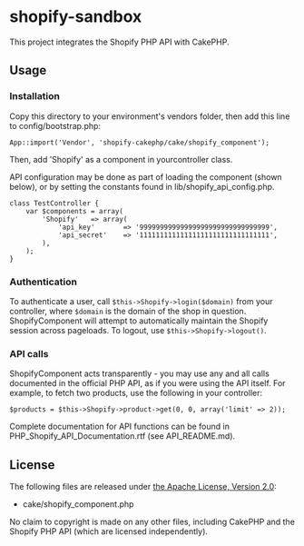 shopify-sandbox
================

This project integrates the Shopify PHP API with CakePHP.


Usage
-----

### Installation

Copy this directory to your environment's vendors folder, then add this line to
config/bootstrap.php:

    App::import('Vendor', 'shopify-cakephp/cake/shopify_component');

Then, add 'Shopify' as a component in yourcontroller class.

API configuration may be done as part of loading the component (shown below), or
by setting the constants found in lib/shopify_api_config.php.

    class TestController {
        var $components = array(
            'Shopify'   => array(
                'api_key'       => '99999999999999999999999999999999',
                'api_secret'    => '11111111111111111111111111111111',
            ),
        );
    }


### Authentication

To authenticate a user, call `$this->Shopify->login($domain)` from your controller,
where `$domain` is the domain of the shop in question. ShopifyComponent will attempt
to automatically maintain the Shopify session across pageloads. To logout, use
`$this->Shopify->logout()`.

### API calls

ShopifyComponent acts transparently - you may use any and all calls documented
in the official PHP API, as if you were using the API itself. For example, to
fetch two products, use the following in your controller:

    $products = $this->Shopify->product->get(0, 0, array('limit' => 2));

Complete documentation for API functions can be found in PHP_Shopify_API_Documentation.rtf
(see API_README.md).


License
-------

The following files are released under [the Apache License, Version 2.0](http://www.apache.org/licenses/LICENSE-2.0):

* cake/shopify_component.php

No claim to copyright is made on any other files, including CakePHP and the
Shopify PHP API (which are licensed independently).

